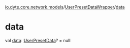 [io.dyte.core.network.models](../index.md)/[UserPresetDataWrapper](index.md)/[data](data.md)

# data


val [data](data.md): [UserPresetData](../-user-preset-data/index.md)? = null
